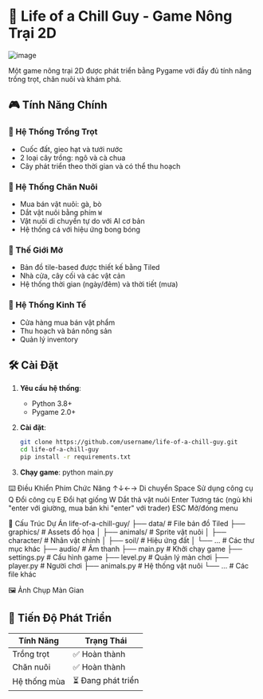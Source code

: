 # 🚜 Life of a Chill Guy - Game Nông Trại 2D

![image](https://github.com/user-attachments/assets/ec00b055-05b3-403f-ba84-8bf2b25bfcd0)


Một game nông trại 2D được phát triển bằng Pygame với đầy đủ tính năng trồng trọt, chăn nuôi và khám phá.

## 🎮 Tính Năng Chính

### 🌱 Hệ Thống Trồng Trọt
- Cuốc đất, gieo hạt và tưới nước
- 2 loại cây trồng: ngô và cà chua
- Cây phát triển theo thời gian và có thể thu hoạch

### 🐄 Hệ Thống Chăn Nuôi
- Mua bán vật nuôi: gà, bò
- Dắt vật nuôi bằng phím `W`
- Vật nuôi di chuyển tự do với AI cơ bản
- Hệ thống cá với hiệu ứng bong bóng

### 🏡 Thế Giới Mở
- Bản đồ tile-based được thiết kế bằng Tiled
- Nhà cửa, cây cối và các vật cản
- Hệ thống thời gian (ngày/đêm) và thời tiết (mưa)

### 🛒 Hệ Thống Kinh Tế
- Cửa hàng mua bán vật phẩm
- Thu hoạch và bán nông sản
- Quản lý inventory

## 🛠 Cài Đặt

1. **Yêu cầu hệ thống**:
   - Python 3.8+
   - Pygame 2.0+

2. **Cài đặt**:
   ```bash
   git clone https://github.com/username/life-of-a-chill-guy.git
   cd life-of-a-chill-guy
   pip install -r requirements.txt

3. **Chạy game**:
  python main.py

⌨️ Điều Khiển
Phím	Chức Năng
↑↓←→	Di chuyển
Space	Sử dụng công cụ
Q	Đổi công cụ
E	Đổi hạt giống
W	Dắt thả vật nuôi
Enter	Tương tác (ngủ khi "enter với giường, mua bán khi "enter" với trader)
ESC	Mở/đóng menu

📂 Cấu Trúc Dự Án
life-of-a-chill-guy/
├── data/                # File bản đồ Tiled
├── graphics/            # Assets đồ họa
│   ├── animals/         # Sprite vật nuôi
│   ├── character/       # Nhân vật chính
│   ├── soil/            # Hiệu ứng đất
│   └── ...              # Các thư mục khác
├── audio/               # Âm thanh
├── main.py              # Khởi chạy game
├── settings.py          # Cấu hình game
├── level.py             # Quản lý màn chơi
├── player.py            # Người chơi
├── animals.py           # Hệ thống vật nuôi
└── ...                  # Các file khác

🖼️ Ảnh Chụp Màn Gian


## 📌 Tiến Độ Phát Triển

| Tính Năng | Trạng Thái |
|-----------|------------|
| Trồng trọt | ✅ Hoàn thành |
| Chăn nuôi | ✅ Hoàn thành |
| Hệ thống mùa | ⏳ Đang phát triển |
